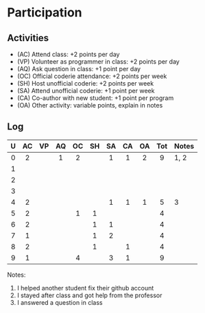 Participation
=============

## Activities ## 

+ (AC) Attend class: +2 points per day
+ (VP) Volunteer as programmer in class: +2 points per day
+ (AQ) Ask question in class: +1 point per day
+ (OC) Official coderie attendance: +2 points per week
+ (SH) Host unofficial coderie: +2 points per week
+ (SA) Attend unofficial coderie: +1 point per week
+ (CA) Co-author with new student: +1 point per program
+ (OA) Other activity: variable points, explain in notes

## Log ##

| U | AC | VP | AQ | OC | SH | SA | CA | OA | Tot | Notes
|:-:|:--:|:--:|:--:|:--:|:--:|:--:|:--:|:--:|:---:|:--------
| 0 |  2 |    |  1 |  2 |    |  1 |  1 |  2 |  9  | 1, 2
| 1 |    |    |    |    |    |    |    |    |     |
| 2 |    |    |    |    |    |    |    |    |     |
| 3 |    |    |    |    |    |    |    |    |     |
| 4 |  2 |    |    |    |    |  1 |  1 |  1 |  5  | 3
| 5 |  2 |    |    |  1 |  1 |    |    |    |  4  | 
| 6 |  2 |    |    |    |  1 |  1 |    |    |  4  | 
| 7 |  1 |    |    |    |  1 |  2 |    |    |  4  |
| 8 |  2 |    |    |    |  1 |    |  1 |    |  4  | 
| 9 |  1 |    |    |  4 |    |  3 |  1 |    |  9  | 

Notes:

1. I helped another student fix their github account
2. I stayed after class and got help from the professor
3. I answered a question in class
